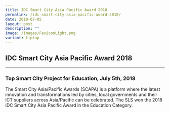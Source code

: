 ```yaml
---
title: IDC Smart City Asia Pacific Award 2018
permalink: /idc-smart-city-asia-pacific-award-2018/
date: 2018-07-05
layout: post
description: ""
image: /images/FaviconLight.png
variant: tiptap
---
```

<h2><strong>IDC Smart City Asia Pacific Award 2018</strong></h2>
<hr>
<h3>Top Smart City Project for Education, July 5th, 2018</h3>
<p>The Smart City Asia/Pacific Awards (SCAPA) is a platform where the latest
innovation and transformations led by cities, local governments and their
ICT suppliers across Asia/Pacific can be celebrated. The SLS won the 2018
IDC Smart City Asia Pacific Award in the Education Category.</p>